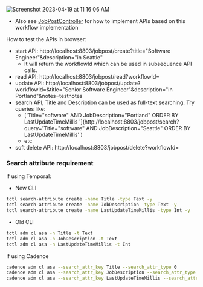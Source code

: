 
![Screenshot 2023-04-19 at 11 16 06 AM](https://user-images.githubusercontent.com/4523955/233166062-a0702f2a-cbe5-494a-8c36-d394ec9b1e92.png)
* Also
  see [JobPostController](https://github.com/indeedeng/iwf-java-samples/blob/main/src/main/java/io/iworkflow/controller/JobPostController.java)
  for how to implement APIs based on this workflow implementation

How to test the APIs in browser:

* start API: http://localhost:8803/jobpost/create?title="Software Engineer"&description="in Seattle"
    * It will return the workflowId which can be used in subsequence API calls.
* read API: http://localhost:8803/jobpost/read?workflowId=<TODO>
* update API: http://localhost:8803/jobpost/update?workflowId=<TODO>&title="Senior Software Engineer"&description="in Portland"&notes=testnotes
* search API, Title and Description can be used as full-text searching. Try queries like:
    * ['Title="software" AND JobDescription="Portland" ORDER BY LastUpdateTimeMillis '](http://localhost:8803/jobpost/search?query='Title="software" AND JobDescription="Seattle" ORDER BY LastUpdateTimeMillis' )
    * etc
* soft delete API: http://localhost:8803/jobpost/delete?workflowId=<TODO>

### Search attribute requirement

If using Temporal:

* New CLI

```bash
tctl search-attribute create -name Title -type Text -y
tctl search-attribute create -name JobDescription -type Text -y
tctl search-attribute create -name LastUpdateTimeMillis -type Int -y
```

* Old CLI

``` bash
tctl adm cl asa -n Title -t Text
tctl adm cl asa -n JobDescription -t Text
tctl adm cl asa -n LastUpdateTimeMillis -t Int

```

If using Cadence

```bash
cadence adm cl asa --search_attr_key Title --search_attr_type 0
cadence adm cl asa --search_attr_key JobDescription --search_attr_type 0
cadence adm cl asa --search_attr_key LastUpdateTimeMillis --search_attr_type 2
```
